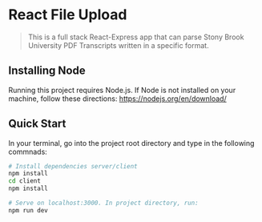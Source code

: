 # React File Upload

> This is a full stack React-Express app that can parse Stony Brook University PDF Transcripts written in a specific format.

## Installing Node
Running this project requires Node.js. If Node is not installed on your machine, follow these directions: https://nodejs.org/en/download/

## Quick Start
In your terminal, go into the project root directory and type in the following commnads:
```bash
# Install dependencies server/client
npm install
cd client
npm install

# Serve on localhost:3000. In project directory, run:
npm run dev
```

